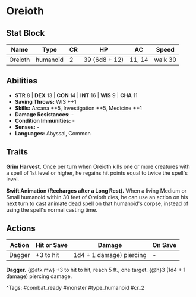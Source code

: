 # Oreioth

## Stat Block

| Name | Type | CR | HP | AC | Speed |
|------|------|----|----|----|-------|
| Oreioth | humanoid | 2 | 39 (6d8 + 12) | 11, 14 | walk 30 |

## Abilities

- **STR** 8 | **DEX** 13 | **CON** 14 | **INT** 16 | **WIS** 9 | **CHA** 11
- **Saving Throws:** WIS ++1  
- **Skills:** Arcana ++5, Investigation ++5, Medicine ++1  
- **Damage Resistances:** -  
- **Condition Immunities:** -  
- **Senses:** -  
- **Languages:** Abyssal, Common

## Traits

**Grim Harvest.** Once per turn when Oreioth kills one or more creatures with a spell of 1st level or higher, he regains hit points equal to twice the spell's level.

**Swift Animation (Recharges after a Long Rest).** When a living Medium or Small humanoid within 30 feet of Oreioth dies, he can use an action on his next turn to cast animate dead spell on that humanoid's corpse, instead of using the spell's normal casting time.


## Actions

| Action | Hit or Save | Damage | On Save |
|--------|--------------|--------|----------|
| Dagger | +3 to hit | 1d4 + 1 damage) piercing | - |

**Dagger.** {@atk mw} +3 to hit to hit, reach 5 ft., one target. {@h}3 (1d4 + 1 damage) piercing damage.


^Tags: #combat_ready #monster #type_humanoid #cr_2